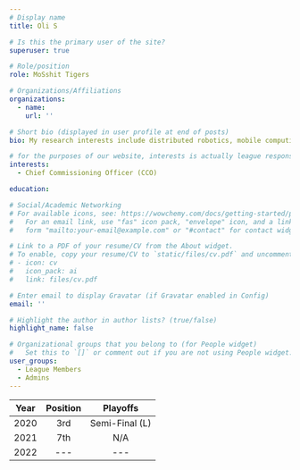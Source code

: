 ```yaml
---
# Display name
title: Oli S

# Is this the primary user of the site?
superuser: true

# Role/position
role: MoSshit Tigers

# Organizations/Affiliations
organizations:
  - name: 
    url: ''

# Short bio (displayed in user profile at end of posts)
bio: My research interests include distributed robotics, mobile computing and programmable matter.

# for the purposes of our website, interests is actually league responsibilities (if any)
interests:
  - Chief Commissioning Officer (CCO)

education:

# Social/Academic Networking
# For available icons, see: https://wowchemy.com/docs/getting-started/page-builder/#icons
#   For an email link, use "fas" icon pack, "envelope" icon, and a link in the
#   form "mailto:your-email@example.com" or "#contact" for contact widget.

# Link to a PDF of your resume/CV from the About widget.
# To enable, copy your resume/CV to `static/files/cv.pdf` and uncomment the lines below.
# - icon: cv
#   icon_pack: ai
#   link: files/cv.pdf

# Enter email to display Gravatar (if Gravatar enabled in Config)
email: ''

# Highlight the author in author lists? (true/false)
highlight_name: false

# Organizational groups that you belong to (for People widget)
#   Set this to `[]` or comment out if you are not using People widget.
user_groups:
  - League Members
  - Admins
---
```



|  Year  	        | Position 	        |  Playoffs       | 
|:--------------:	|:---------------:	|:--------------: |
| 2020            | 3rd               | Semi-Final (L)  |
| 2021            | 7th               | N/A             |
| 2022            | ---               | ---             |
